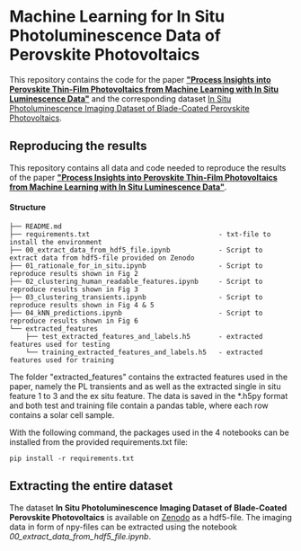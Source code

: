 # Machine Learning for In Situ Photoluminescence Data of Perovskite Photovoltaics


This repository contains the code for the paper **["Process Insights into Perovskite Thin-Film Photovoltaics from Machine Learning with In Situ Luminescence Data"](https://doi.org/10.1002/solr.202201114)** and the corresponding dataset [In Situ Photoluminescence Imaging Dataset of Blade-Coated Perovskite Photovoltaics](https://doi.org/10.5281/zenodo.7503391).

## Reproducing the results

This repository contains all data and code needed to reproduce the results of the paper **["Process Insights into Perovskite Thin-Film Photovoltaics from Machine Learning with In Situ Luminescence Data"](https://doi.org/10.1002/solr.202201114)**.   

#### Structure
```
├── README.md                                                           
├── requirements.txt                                - txt-file to install the environment
├── 00_extract_data_from_hdf5_file.ipynb            - Script to extract data from hdf5-file provided on Zenodo
├── 01_rationale_for_in_situ.ipynb                  - Script to reproduce results shown in Fig 2
├── 02_clustering_human_readable_features.ipynb     - Script to reproduce results shown in Fig 3
├── 03_clustering_transients.ipynb                  - Script to reproduce results shown in Fig 4 & 5
├── 04_kNN_predictions.ipynb                        - Script to reproduce results shown in Fig 6
└── extracted_features
    ├── test_extracted_features_and_labels.h5	    - extracted features used for testing
    └── training_extracted_features_and_labels.h5   - extracted features used for training                    

```
The folder "extracted_features" contains the extracted features used in the paper, namely the PL transients and as well as the extracted single in situ feature 1 to 3 and the ex situ feature. The data is saved in the *.h5py format and both test and training file contain a pandas table, where each row contains a solar cell sample. 


With the following command, the packages used in the 4 notebooks can be installed from the provided requirements.txt file:

`
pip install -r requirements.txt
`

## Extracting the entire dataset 

The dataset **In Situ Photoluminescence Imaging Dataset of Blade-Coated Perovskite Photovoltaics** is available on [Zenodo](https://doi.org/10.5281/zenodo.7503391) as a hdf5-file. The imaging data in form of npy-files can be extracted using the notebook *00_extract_data_from_hdf5_file.ipynb*.





